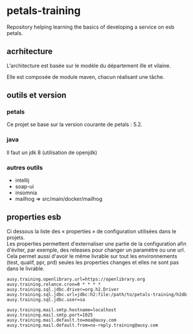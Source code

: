 # petals-training
Repository helping learning the basics of developing a service on esb petals.

## acrhitecture
L'architecture est basée sur le modèle du département ille et vilaine. 

Elle est composée de module maven, chacun réalisant une tâche. 

## outils et version
### petals
Ce projet se base sur la version courante de petals : 5.2.
### java
Il faut un jdk 8 (utilisation de openjdk)

### autres outils
* intellij
* soap-ui
* insomnia
* mailhog => src/main/docker/mailhog

## properties esb
Ci dessous la liste des « properties » de configuration utilisées dans le projets. <br/> 
Les properties permettent d'externaliser une partie de la configuration afin d'éviter, par exemple, des releases pour changer un paramètre ou une url.<br/>
Cela permet aussi d'avoir le même livrable sur tout les environnements (test, qualif, ppr, prd) seules les properties changes et elles ne sont pas dans le livrable.

```
ausy.training.openlibrary.url=https://openlibrary.org
ausy.training.relance.cron=0 * * * *
ausy.training.sql.jdbc.driver=org.h2.Driver
ausy.training.sql.jdbc.url=jdbc:h2:file:/path/to/petals-training/h2db
ausy.training.sql.jdbc.user=sa

ausy.training.mail.smtp.hostname=localhost
ausy.training.mail.smtp.port=1025
ausy.training.mail.default.to=moa@ausy.com
ausy.training.mail.default.from=no-reply.training@ausy.com
```
